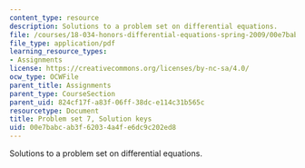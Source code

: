 ```yaml
---
content_type: resource
description: Solutions to a problem set on differential equations.
file: /courses/18-034-honors-differential-equations-spring-2009/00e7babcab3f62034a4fe6dc9c202ed8_MIT18_034s09_sol_pset07.pdf
file_type: application/pdf
learning_resource_types:
- Assignments
license: https://creativecommons.org/licenses/by-nc-sa/4.0/
ocw_type: OCWFile
parent_title: Assignments
parent_type: CourseSection
parent_uid: 824cf17f-a83f-06ff-38dc-e114c31b565c
resourcetype: Document
title: Problem set 7, Solution keys
uid: 00e7babc-ab3f-6203-4a4f-e6dc9c202ed8
---
```

Solutions to a problem set on differential equations.